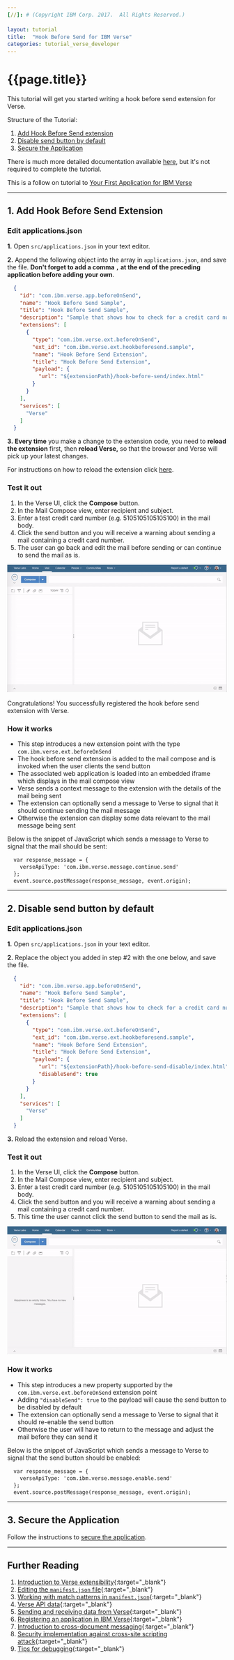 ```yaml
---
[//]: # (Copyright IBM Corp. 2017.  All Rights Reserved.)

layout: tutorial
title:  "Hook Before Send for IBM Verse"
categories: tutorial_verse_developer
---
```


# {{page.title}}

This tutorial will get you started writing a hook before send extension for Verse.

Structure of the Tutorial:

1. [Add Hook Before Send extension](#1-add-hook-before-send-extension)
2. [Disable send button by default](#2-disable-send-button-by-default)
3. [Secure the Application](#3-secure-the-application)

There is much more detailed documentation available [here][16], but it's not required to complete the tutorial.

This is a follow on tutorial to [Your First Application for IBM Verse](tutorial_verse_developer.html)

---

## 1. Add Hook Before Send Extension

### Edit applications.json
__1.__ Open `src/applications.json` in your text editor.

__2.__ Append the following object into the array in `applications.json`, and save the file. __Don't forget to add a comma `,` at the end of the preceding application before adding your own__.

```json
  {
    "id": "com.ibm.verse.app.beforeOnSend",
    "name": "Hook Before Send Sample",
    "title": "Hook Before Send Sample",
    "description": "Sample that shows how to check for a credit card number in mail being sent",
    "extensions": [
      {
        "type": "com.ibm.verse.ext.beforeOnSend",
        "ext_id": "com.ibm.verse.ext.hookbeforesend.sample",
        "name": "Hook Before Send Extension",
        "title": "Hook Before Send Extension",
        "payload": {
          "url": "${extensionPath}/hook-before-send/index.html"
        }
      }
    ],
    "services": [
      "Verse"
    ]
  }
```

__3.__ __Every time__ you make a change to the extension code, you need to __reload the extension__ first, then __reload Verse,__ so that the browser and Verse will pick up your latest changes.

For instructions on how to reload the extension click [here](./tutorial_verse_developer.html#2-installing-the-verse-developer-browser-extension).


### Test it out
1. In the Verse UI, click the __Compose__ button.
2. In the Mail Compose view, enter recipient and subject.
3. Enter a test credit card number (e.g. 5105105105105100) in the mail body.
4. Click the send button and you will receive a warning about sending a mail containing a credit card number.
5. The user can go back and edit the mail before sending or can continue to send the mail as is.

![Hook Before Send](gifs/hook_before_send.gif)

Congratulations! You successfully registered the hook before send extension with Verse.

### How it works

* This step introduces a new extension point with the type `com.ibm.verse.ext.beforeOnSend`
* The hook before send extension is added to the mail compose and is invoked when the user clients the send button
* The associated web application is loaded into an embedded iframe which displays in the mail compose view
* Verse sends a context message to the extension with the details of the mail being sent
* The extension can optionally send a message to Verse to signal that it should continue sending the mail message
* Otherwise the extension can display some data relevant to the mail message being sent


Below is the snippet of JavaScript which sends a message to Verse to signal that the mail should be sent:

```
  var response_message = {
    verseApiType: 'com.ibm.verse.message.continue.send'
  };
  event.source.postMessage(response_message, event.origin);
```

---

## 2. Disable send button by default

### Edit applications.json
__1.__ Open `src/applications.json` in your text editor.

__2.__ Replace the object you added in step #2 with the one below, and save the file.

```json
  {
    "id": "com.ibm.verse.app.beforeOnSend",
    "name": "Hook Before Send Sample",
    "title": "Hook Before Send Sample",
    "description": "Sample that shows how to check for a credit card number in mail being sent",
    "extensions": [
      {
        "type": "com.ibm.verse.ext.beforeOnSend",
        "ext_id": "com.ibm.verse.ext.hookbeforesend.sample",
        "name": "Hook Before Send Extension",
        "title": "Hook Before Send Extension",
        "payload": {
          "url": "${extensionPath}/hook-before-send-disable/index.html",
          "disableSend": true
        }
      }
    ],
    "services": [
      "Verse"
    ]
  }
```

__3.__ Reload the extension and reload Verse.


### Test it out
1. In the Verse UI, click the __Compose__ button.
2. In the Mail Compose view, enter recipient and subject.
3. Enter a test credit card number (e.g. 5105105105105100) in the mail body.
4. Click the send button and you will receive a warning about sending a mail containing a credit card number.
5. This time the user cannot click the send button to send the mail as is.

![Hook Before Send](gifs/hook_before_send_disable.gif)

### How it works

* This step introduces a new property supported by the `com.ibm.verse.ext.beforeOnSend` extension point
* Adding `"disableSend": true` to the payload will cause the send button to be disabled by default
* The extension can optionally send a message to Verse to signal that it should re-enable the send button
* Otherwise the user will have to return to the message and adjust the mail before they can send it


Below is the snippet of JavaScript which sends a message to Verse to signal that the send button should be enabled:

```
  var response_message = {
    verseApiType: 'com.ibm.verse.message.enable.send'
  };
  event.source.postMessage(response_message, event.origin);
```

---

## 3. Secure the Application

Follow the instructions to [secure the application](./tutorial_verse_developer.html#5-secure-the-application).

---

## Further Reading
1. [Introduction to Verse extensibility][3]{:target="_blank"}
2. [Editing the `manifest.json` file][4]{:target="_blank"}
3. [Working with match patterns in `manifest.json`][2]{:target="_blank"}
4. [Verse API data][5]{:target="_blank"}
5. [Sending and receiving data from Verse][6]{:target="_blank"}
6. [Registering an application in IBM Verse][9]{:target="_blank"}
7. [Introduction to cross-document messaging][11]{:target="_blank"}
8. [Security implementation against cross-site scripting attack][12]{:target="_blank"}
9. [Tips for debugging][14]{:target="_blank"}


[1]: https://chrome.google.com/webstore/detail/web-server-for-chrome/ofhbbkphhbklhfoeikjpcbhemlocgigb
[2]: https://developer.chrome.com/extensions/match_patterns
[3]: ../reference/reference.html#introduction-to-ibm-verse-extensibility
[4]: ../reference/reference.html#editing-the-manifest
[5]: ../reference/reference.html#verse-api-data
[6]: ../reference/reference.html#sending-and-receiving-data
[7]: {{site.verse-developer-chrome-ext}}
[8]: {{site.verse-developer-chrome-ext}}/archive/master.zip
[9]: ../reference/reference.html#registering-an-application-in-ibm-verse
[11]: https://developer.mozilla.org/en-US/docs/Web/API/Window/postMessage
[12]: ../reference/reference.html#security
[14]:../reference/reference.html#troubleshooting
[15]:{{site.verse-developer-chrome-ext}}/blob/master/src/samples/templatedLink.html
[16]:../reference/reference.html
[17]:{{site.verse-developer-chrome-ext}}/blob/master/src/samples/templatedLink.js


